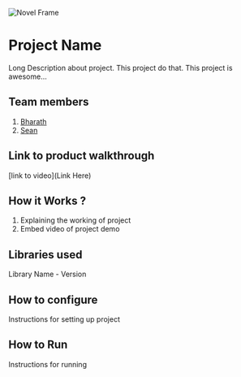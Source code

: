 
![Novel Frame](https://github.com/TH-Activities/saturday-hack-night-template/assets/90635335/4c26e8ac-2dd1-4d75-8e1a-9f7585e3b381)


# Project Name
Long Description about project. This project do that. This project is awesome...
## Team members
1. [Bharath](https://github.com/MrWonder22)
2. [Sean](https://github.com/mrsean2005)
## Link to product walkthrough
[link to video](Link Here)
## How it Works ?
1. Explaining the working of project
2. Embed video of project demo
## Libraries used
Library Name - Version
## How to configure
Instructions for setting up project
## How to Run
Instructions for running
